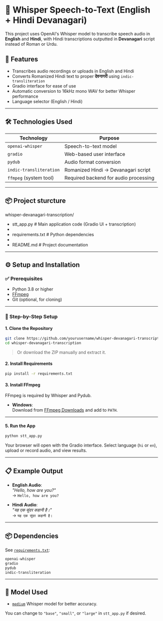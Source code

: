 # 🎤 Whisper Speech-to-Text (English + Hindi Devanagari)

This project uses OpenAI's Whisper model to transcribe speech audio in **English** and **Hindi**, with Hindi transcriptions outputted in **Devanagari** script instead of Roman or Urdu.

## 🚀 Features

- Transcribes audio recordings or uploads in English and Hindi
- Converts Romanized Hindi text to proper **देवनागरी** using `indic-transliteration`
- Gradio interface for ease of use
- Automatic conversion to 16kHz mono WAV for better Whisper performance
- Language selector (English / Hindi)

---

## 🛠 Technologies Used

| Technology              | Purpose                              |
|-------------------------|--------------------------------------|
| `openai-whisper`        | Speech-to-text model                 |
| `gradio`                | Web-based user interface             |
| `pydub`                 | Audio format conversion              |
| `indic-transliteration` | Romanized Hindi → Devanagari script  |
| `ffmpeg` (system tool)  | Required backend for audio processing|

---

## 📦 Project sturcture
whisper-devanagari-transcription/
- stt_app.py                    # Main application code (Gradio UI + transcription)
- 
- requirements.txt           # Python dependencies
- 
- README.md                  # Project documentation

---


## ⚙️ Setup and Installation

### ✅ Prerequisites

- Python 3.8 or higher
- [FFmpeg](https://ffmpeg.org/download.html)
- Git (optional, for cloning)

---

### 🧰 Step-by-Step Setup

#### 1. Clone the Repository

```bash
git clone https://github.com/yourusername/whisper-devanagari-transcription.git
cd whisper-devanagari-transcription
```

> Or download the ZIP manually and extract it.

#### 2. Install Requirements

```bash
pip install -r requirements.txt
```

#### 3. Install FFmpeg

FFmpeg is required by Whisper and Pydub.

- **Windows**:  
  Download from [FFmpeg Downloads](https://ffmpeg.org/download.html) and add to `PATH`.
---

#### 5. Run the App

```bash
python stt_app.py
```

Your browser will open with the Gradio interface. Select language (`hi` or `en`), upload or record audio, and view results.

---

## 📋 Example Output

- **English Audio**:  
  _"Hello, how are you?"_  
  → `Hello, how are you?`

- **Hindi Audio**:  
  _"यह एक सुंदर कहानी है।"_  
  → `यह एक सुंदर कहानी है।`

---

## 📦 Dependencies

See [`requirements.txt`](./requirements.txt):

```txt
openai-whisper
gradio
pydub
indic-transliteration
```

---

## 🧠 Model Used

- [`medium`](https://github.com/openai/whisper) Whisper model for better accuracy.

You can change to `"base"`, `"small"`, or `"large"` in `stt_app.py` if desired.

